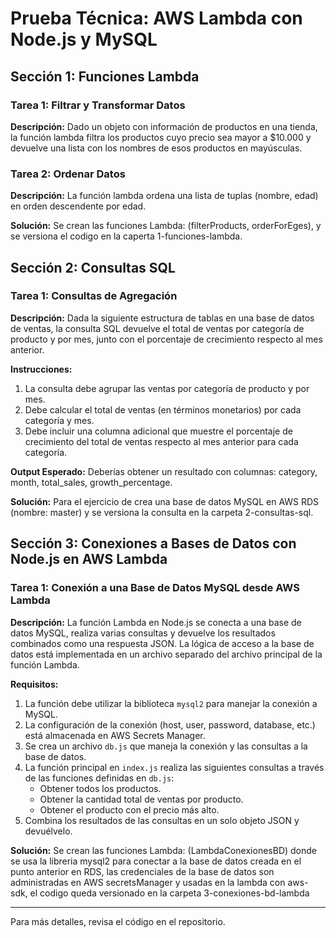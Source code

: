 # Prueba Técnica: AWS Lambda con Node.js y MySQL

## Sección 1: Funciones Lambda
### Tarea 1: Filtrar y Transformar Datos
**Descripción:** Dado un objeto con información de productos en una tienda, la función lambda filtra los productos cuyo precio sea mayor a $10.000 y devuelve una lista con los nombres de esos productos en mayúsculas.

### Tarea 2: Ordenar Datos
**Descripción:** La función lambda ordena una lista de tuplas (nombre, edad) en orden descendente por edad.


**Solución:** Se crean las funciones Lambda: (filterProducts, orderForEges), y se versiona el codigo en la caperta 1-funciones-lambda. 

## Sección 2: Consultas SQL
### Tarea 1: Consultas de Agregación
**Descripción:** Dada la siguiente estructura de tablas en una base de datos de ventas, la consulta SQL devuelve el total de ventas por categoría de producto y por mes, junto con el porcentaje de crecimiento respecto al mes anterior.

**Instrucciones:**
1. La consulta debe agrupar las ventas por categoría de producto y por mes.
2. Debe calcular el total de ventas (en términos monetarios) por cada categoría y mes.
3. Debe incluir una columna adicional que muestre el porcentaje de crecimiento del total de ventas respecto al mes anterior para cada categoría.

**Output Esperado:** Deberías obtener un resultado con columnas: category, month, total_sales, growth_percentage.

**Solución:** Para el ejercicio de crea una base de datos MySQL en AWS RDS (nombre: master) y se versiona la consulta en la carpeta 2-consultas-sql.


## Sección 3: Conexiones a Bases de Datos con Node.js en AWS Lambda
### Tarea 1: Conexión a una Base de Datos MySQL desde AWS Lambda
**Descripción:** La función Lambda en Node.js se conecta a una base de datos MySQL, realiza varias consultas y devuelve los resultados combinados como una respuesta JSON. La lógica de acceso a la base de datos está implementada en un archivo separado del archivo principal de la función Lambda.

**Requisitos:**
1. La función debe utilizar la biblioteca `mysql2` para manejar la conexión a MySQL.
2. La configuración de la conexión (host, user, password, database, etc.) está almacenada en AWS Secrets Manager.
3. Se crea un archivo `db.js` que maneja la conexión y las consultas a la base de datos.
4. La función principal en `index.js` realiza las siguientes consultas a través de las funciones definidas en `db.js`:
   - Obtener todos los productos.
   - Obtener la cantidad total de ventas por producto.
   - Obtener el producto con el precio más alto.
5. Combina los resultados de las consultas en un solo objeto JSON y devuélvelo.

**Solución:** Se crean las funciones Lambda: (LambdaConexionesBD) donde se usa la libreria mysql2 para conectar a la base de datos creada en el punto anterior en RDS, las credenciales de la base de datos son administradas en AWS secretsManager y usadas en la lambda con aws-sdk, el codigo queda versionado en la carpeta
3-conexiones-bd-lambda

---



Para más detalles, revisa el código en el repositorio.
